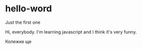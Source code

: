# hello-word
Just the first one 

Hi, everybody.
I'm learning javascript and I think it's very funny.

Колежке ще
